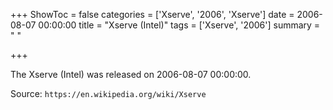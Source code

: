 +++
ShowToc = false
categories = ['Xserve', '2006', 'Xserve']
date = 2006-08-07 00:00:00
title = "Xserve (Intel)"
tags = ['Xserve', '2006']
summary = " "

+++

The Xserve (Intel) was released on 2006-08-07 00:00:00.

Source: `https://en.wikipedia.org/wiki/Xserve`
